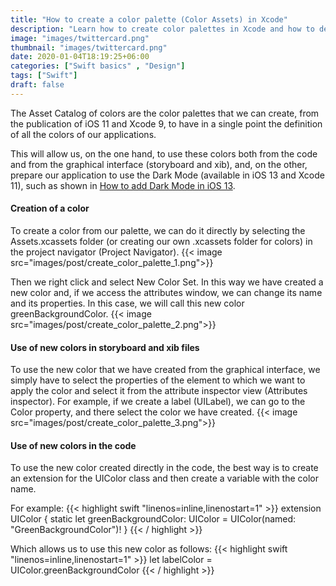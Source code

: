 ```yaml
---
title: "How to create a color palette (Color Assets) in Xcode"
description: "Learn how to create color palettes in Xcode and how to define all the colors in an application in a single point."
image: "images/twittercard.png"
thumbnail: "images/twittercard.png"
date: 2020-01-04T18:19:25+06:00
categories: ["Swift basics" , "Design"]
tags: ["Swift"]
draft: false
---
```

The Asset Catalog of colors are the color palettes that we can create, from the publication of iOS 11 and Xcode 9, to have in a single point the definition of all the colors of our applications.

This will allow us, on the one hand, to use these colors both from the code and from the graphical interface (storyboard and xib), and, on the other, prepare our application to use the Dark Mode (available in iOS 13 and Xcode 11), such as shown in [How to add Dark Mode in iOS 13](https://appcodify.com/blog/add_dark_mode_ios/).
#### Creation of a color

To create a color from our palette, we can do it directly by selecting the Assets.xcassets folder (or creating our own .xcassets folder for colors) in the project navigator (Project Navigator).
{{< image src="images/post/create_color_palette_1.png">}}


Then we right click and select New Color Set. In this way we have created a new color and, if we access the attributes window, we can change its name and its properties. In this case, we will call this new color greenBackgroundColor.
{{< image src="images/post/create_color_palette_2.png">}}

#### Use of new colors in storyboard and xib files

To use the new color that we have created from the graphical interface, we simply have to select the properties of the element to which we want to apply the color and select it from the attribute inspector view (Attributes inspector). For example, if we create a label (UILabel), we can go to the Color property, and there select the color we have created.
{{< image src="images/post/create_color_palette_3.png">}}

#### Use of new colors in the code

To use the new color created directly in the code, the best way is to create an extension for the UIColor class and then create a variable with the color name.

For example:
{{< highlight swift "linenos=inline,linenostart=1" >}}
extension UIColor {
  static let greenBackgroundColor: UIColor = UIColor(named: "GreenBackgroundColor")!
}
{{< / highlight >}}

Which allows us to use this new color as follows:
{{< highlight swift "linenos=inline,linenostart=1" >}}
 let labelColor = UIColor.greenBackgroundColor
{{< / highlight >}}
